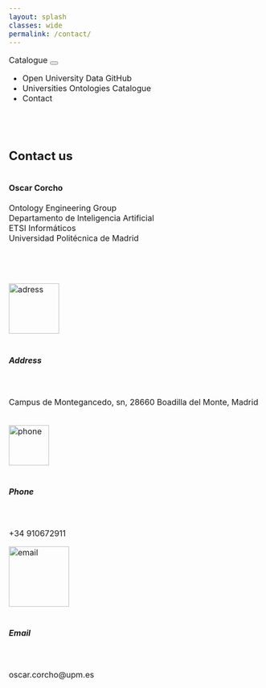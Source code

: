 ```yaml
---
layout: splash
classes: wide
permalink: /contact/
---
```


<html>
  <head>
    <meta name="viewport" content="width=device-width, initial-scale=1.0">
    <meta charset="utf-8">

    


<link rel="stylesheet" href="https://maxcdn.bootstrapcdn.com/bootstrap/4.5.2/css/bootstrap.min.css">
  <script src="https://ajax.googleapis.com/ajax/libs/jquery/3.5.1/jquery.min.js"></script>
  <script src="https://cdnjs.cloudflare.com/ajax/libs/popper.js/1.16.0/umd/popper.min.js"></script>
  <script src="https://maxcdn.bootstrapcdn.com/bootstrap/4.5.2/js/bootstrap.min.js"></script>
<link rel="stylesheet" href="https://maxcdn.bootstrapcdn.com/bootstrap/4.0.0/css/bootstrap.min.css" integrity="sha384-Gn5384xqQ1aoWXA+058RXPxPg6fy4IWvTNh0E263XmFcJlSAwiGgFAW/dAiS6JXm" crossorigin="anonymous">
<link id="u-page-google-font" rel="stylesheet" href="https://fonts.googleapis.com/css?family=Abril+Fatface:400">	
<link href="/CatalogoOpenUniversityData/stylesheet.css" rel="stylesheet"/>
<link href="/CatalogoOpenUniversityData/stylesheetcontact.css" rel="stylesheet"/>
	
	    
 <div class="navMenu">   
    <nav class="navbar navbar-expand-lg navbar-light bg-light" style="border-radius: 5px;">
  <a class="navbar-brand" href="https://openuniversitydata.github.io/CatalogoOpenUniversityData/" style="text-decoration: none;">Catalogue</a>
  <button class="navbar-toggler" type="button" data-toggle="collapse" data-target="#navbarResponsive" aria-controls="navbarResponsive" aria-expanded="false" aria-label="Toggle navigation">
    <span class="navbar-toggler-icon"></span>
  </button>

  <div class="collapse navbar-collapse" id="navbarResponsive">
    <ul class="navbar-nav mr-auto">
      <li class="nav-item">
        <a class="nav-link" href="https://github.com/openuniversitydata/" target="_blank" style="text-decoration: none;">Open University Data GitHub</a>
      </li>
	<li class="nav-item">
        <a class="nav-link" href="https://openuniversitydata.github.io/CatalogoOntologiasOpenUniversityData/" target="_blank" style="text-decoration: none;">Universities Ontologies Catalogue</a>
      </li>
	<li class="nav-item">
        <a class="nav-link" href="/CatalogoOpenUniversityData/contact/" style="text-decoration: none;">Contact</a>
      </li>
    </ul>
  </div>
</nav>
<br><br>
</div>
</head>
			
  <body class="bodyc" style="font-size: 16px;">
	  <div class="container">
		 <div class="row">	   
			 <div class="col-md">				 
			 <h2> Contact us </h2>
			 </div>
		  </div>
		   <div class="row">			   
			 <div class="col-md">
			   <div class="colorgris">
			   <br>
			 <span style="font-weight: 700; text-align: center;" >Oscar Corcho</span>
			   <br>
                        <br>Ontology Engineering Group&nbsp;<br>Departamento de Inteligencia Artificial<br>ETSI Informáticos<br>Universidad Politécnica de Madrid
			   <br>
			   <br><br><br>
			   </div>
			   </div>
		  </div>
		   <div class="row">
			   <br>
			 <div class="col-6 col-md-4">
			<img src="/CatalogoOpenUniversityData/Iconos/location.png" alt="adress" width="100"/>
				 <br>
				 <br>
				 <h5 class="subtitulo colorgris"> Address </h5>
				 <br>
				 <p> Campus de Montegancedo, sn, 28660 Boadilla del Monte, Madrid </p>
				 <br>
			  </div> 
			   <div class="col-6 col-md-4">
			<img src="/CatalogoOpenUniversityData/Iconos/phone.png" alt="phone" width="80"/>
					<br>
					<br>
				   <h5 class="subtitulo colorgris"> Phone </h5>
				   <br>
				 <p> +34 910672911 </p>
			  </div>
			   <div class="col-6 col-md-4">				   
			<img src="/CatalogoOpenUniversityData/Iconos/email.png" alt="email" width="120"/>
				   <br>
				   <br>
				   <h5 class="subtitulo colorgris"> Email </h5>
				   <br>
				 <p> oscar.corcho@upm.es </p>
			  </div>	   
		 </div>	  
	  </div>    
  </body>
</html>
